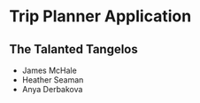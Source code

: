 # Trip Planner Application

## The Talanted Tangelos 

* James McHale
* Heather Seaman
* Anya Derbakova